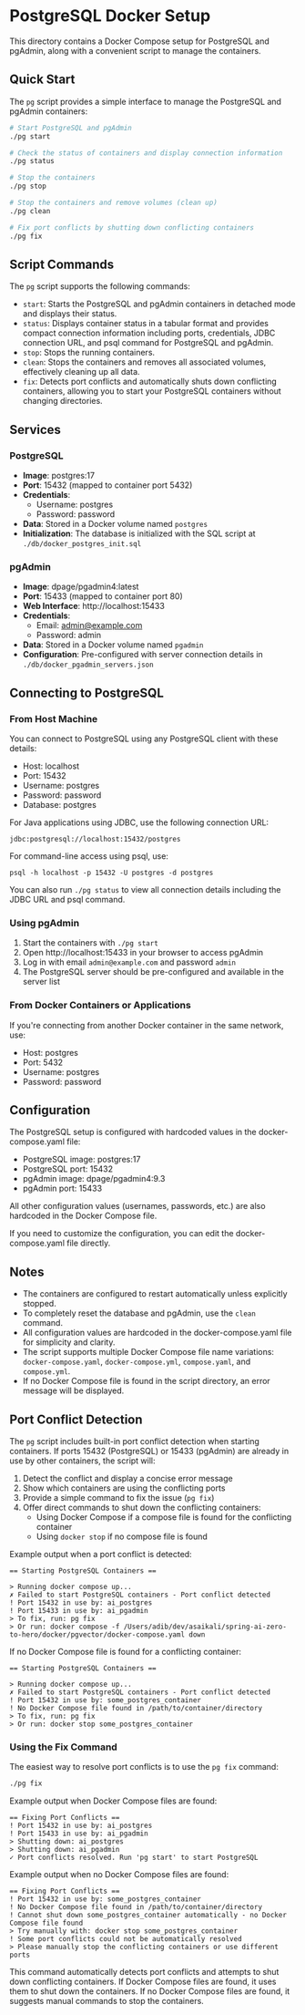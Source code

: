 # PostgreSQL Docker Setup

This directory contains a Docker Compose setup for PostgreSQL and pgAdmin, along with a convenient script to manage the containers.

## Quick Start

The `pg` script provides a simple interface to manage the PostgreSQL and pgAdmin containers:

```bash
# Start PostgreSQL and pgAdmin
./pg start

# Check the status of containers and display connection information
./pg status

# Stop the containers
./pg stop

# Stop the containers and remove volumes (clean up)
./pg clean

# Fix port conflicts by shutting down conflicting containers
./pg fix
```

## Script Commands

The `pg` script supports the following commands:

- `start`: Starts the PostgreSQL and pgAdmin containers in detached mode and displays their status.
- `status`: Displays container status in a tabular format and provides compact connection information including ports, credentials, JDBC connection URL, and psql command for PostgreSQL and pgAdmin.
- `stop`: Stops the running containers.
- `clean`: Stops the containers and removes all associated volumes, effectively cleaning up all data.
- `fix`: Detects port conflicts and automatically shuts down conflicting containers, allowing you to start your PostgreSQL containers without changing directories.

## Services

### PostgreSQL

- **Image**: postgres:17
- **Port**: 15432 (mapped to container port 5432)
- **Credentials**:
  - Username: postgres
  - Password: password
- **Data**: Stored in a Docker volume named `postgres`
- **Initialization**: The database is initialized with the SQL script at `./db/docker_postgres_init.sql`

### pgAdmin

- **Image**: dpage/pgadmin4:latest
- **Port**: 15433 (mapped to container port 80)
- **Web Interface**: http://localhost:15433
- **Credentials**:
  - Email: admin@example.com
  - Password: admin
- **Data**: Stored in a Docker volume named `pgadmin`
- **Configuration**: Pre-configured with server connection details in `./db/docker_pgadmin_servers.json`

## Connecting to PostgreSQL

### From Host Machine

You can connect to PostgreSQL using any PostgreSQL client with these details:
- Host: localhost
- Port: 15432
- Username: postgres
- Password: password
- Database: postgres

For Java applications using JDBC, use the following connection URL:
```
jdbc:postgresql://localhost:15432/postgres
```

For command-line access using psql, use:
```
psql -h localhost -p 15432 -U postgres -d postgres
```

You can also run `./pg status` to view all connection details including the JDBC URL and psql command.

### Using pgAdmin

1. Start the containers with `./pg start`
2. Open http://localhost:15433 in your browser to access pgAdmin
3. Log in with email `admin@example.com` and password `admin`
4. The PostgreSQL server should be pre-configured and available in the server list

### From Docker Containers or Applications

If you're connecting from another Docker container in the same network, use:
- Host: postgres
- Port: 5432
- Username: postgres
- Password: password

## Configuration

The PostgreSQL setup is configured with hardcoded values in the docker-compose.yaml file:

- PostgreSQL image: postgres:17
- PostgreSQL port: 15432
- pgAdmin image: dpage/pgadmin4:9.3
- pgAdmin port: 15433

All other configuration values (usernames, passwords, etc.) are also hardcoded in the Docker Compose file.

If you need to customize the configuration, you can edit the docker-compose.yaml file directly.

## Notes

- The containers are configured to restart automatically unless explicitly stopped.
- To completely reset the database and pgAdmin, use the `clean` command.
- All configuration values are hardcoded in the docker-compose.yaml file for simplicity and clarity.
- The script supports multiple Docker Compose file name variations: `docker-compose.yaml`, `docker-compose.yml`, `compose.yaml`, and `compose.yml`.
- If no Docker Compose file is found in the script directory, an error message will be displayed.

## Port Conflict Detection

The `pg` script includes built-in port conflict detection when starting containers. If ports 15432 (PostgreSQL) or 15433 (pgAdmin) are already in use by other containers, the script will:

1. Detect the conflict and display a concise error message
2. Show which containers are using the conflicting ports
3. Provide a simple command to fix the issue (`pg fix`)
4. Offer direct commands to shut down the conflicting containers:
   - Using Docker Compose if a compose file is found for the conflicting container
   - Using `docker stop` if no compose file is found

Example output when a port conflict is detected:

```
== Starting PostgreSQL Containers ==

> Running docker compose up...
✗ Failed to start PostgreSQL containers - Port conflict detected
! Port 15432 in use by: ai_postgres
! Port 15433 in use by: ai_pgadmin
> To fix, run: pg fix
> Or run: docker compose -f /Users/adib/dev/asaikali/spring-ai-zero-to-hero/docker/pgvector/docker-compose.yaml down
```

If no Docker Compose file is found for a conflicting container:

```
== Starting PostgreSQL Containers ==

> Running docker compose up...
✗ Failed to start PostgreSQL containers - Port conflict detected
! Port 15432 in use by: some_postgres_container
! No Docker Compose file found in /path/to/container/directory
> To fix, run: pg fix
> Or run: docker stop some_postgres_container
```

### Using the Fix Command

The easiest way to resolve port conflicts is to use the `pg fix` command:

```bash
./pg fix
```

Example output when Docker Compose files are found:

```
== Fixing Port Conflicts ==
! Port 15432 in use by: ai_postgres
! Port 15433 in use by: ai_pgadmin
> Shutting down: ai_postgres
> Shutting down: ai_pgadmin
✓ Port conflicts resolved. Run 'pg start' to start PostgreSQL
```

Example output when no Docker Compose files are found:

```
== Fixing Port Conflicts ==
! Port 15432 in use by: some_postgres_container
! No Docker Compose file found in /path/to/container/directory
! Cannot shut down some_postgres_container automatically - no Docker Compose file found
> Try manually with: docker stop some_postgres_container
! Some port conflicts could not be automatically resolved
> Please manually stop the conflicting containers or use different ports
```

This command automatically detects port conflicts and attempts to shut down conflicting containers. If Docker Compose files are found, it uses them to shut down the containers. If no Docker Compose files are found, it suggests manual commands to stop the containers.
